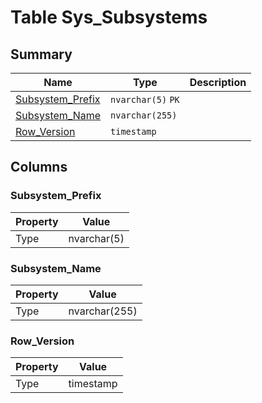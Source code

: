 # Table Sys_Subsystems


## Summary

| Name | Type | Description |
| - | - | --- |
|[Subsystem_Prefix](#subsystem_prefix)|`nvarchar(5)` `PK`||
|[Subsystem_Name](#subsystem_name)|`nvarchar(255)` ||
|[Row_Version](#row_version)|`timestamp` ||

## Columns

### Subsystem_Prefix

| Property | Value |
| - | - |
|Type|nvarchar(5)|

### Subsystem_Name

| Property | Value |
| - | - |
|Type|nvarchar(255)|

### Row_Version

| Property | Value |
| - | - |
|Type|timestamp|


